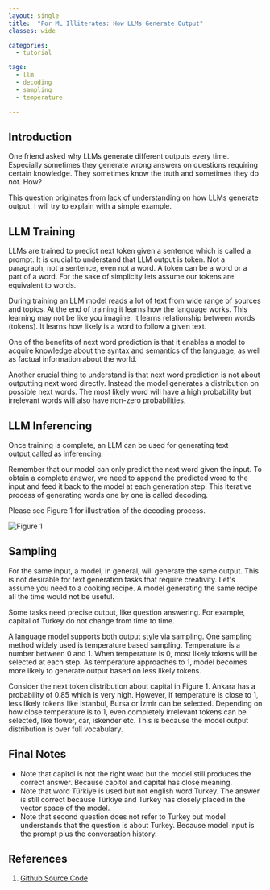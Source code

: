 ```yaml
---
layout: single
title:  "For ML Illiterates: How LLMs Generate Output"
classes: wide

categories:
  - tutorial

tags:
  - llm
  - decoding
  - sampling
  - temperature

---
```


## Introduction

One friend asked why LLMs generate different outputs every time. Especially sometimes they generate wrong answers on questions requiring certain knowledge. They sometimes know the truth and sometimes they do not. How?

This question originates from lack of understanding on how LLMs generate output. I will try to explain with a simple example.  

## LLM Training

LLMs are trained to predict next token given a sentence which is called a prompt. It is crucial to understand that LLM output is token. Not a paragraph, not a sentence, even not a word. A token can be a word or a part of a word. For the sake of simplicity lets assume our tokens are equivalent to words.

During training an LLM model reads a lot of text from wide range of sources and topics. At the end of training it learns how the language works. This learning may not be like you imagine. It learns relationship between words (tokens). It learns how likely is a word to follow a given text. 

One of the benefits of next word prediction is that it enables a model to acquire knowledge about the syntax and semantics of the language, as well as factual information about the world.

Another crucial thing to understand is that next word prediction is not about outputting next word directly. Instead the model generates a distribution on possible next words. The most likely word will have a high probability but irrelevant words will also have non-zero probabilities.


## LLM Inferencing

Once training is complete, an LLM can be used for generating text output,called as inferencing.

Remember that our model can only predict the next word given the input. To obtain a complete answer, we need to append the predicted word to the input and feed it back to the model at each generation step. This iterative process of generating words one by one is called decoding.

Please see Figure 1 for illustration of the decoding process. 

![Figure 1]({{site.baseurl}}/assets/images/llm-decoding-process-2-questions.png)


## Sampling

For the same input, a model, in general, will generate the same output. This is not desirable for text generation tasks that require creativity. Let's assume you need to a cooking recipe. A model generating the same recipe all the time would not be useful. 

Some tasks need precise output, like question answering. For example, capital of Turkey do not change from time to time.

A language model supports both output style via sampling. One sampling method widely used is temperature based sampling. Temperature is a number between 0 and 1. When temperature is 0, most likely tokens will be selected at each step. As temperature approaches to 1, model becomes more likely to generate output based on less likely tokens. 

Consider the next token distribution about capital in Figure 1. Ankara has a probability of 0.85 which is very high. However, if temperature is close to 1, less likely tokens like İstanbul, Bursa or İzmir can be selected. Depending on how close temperature is to 1, even completely irrelevant tokens can be selected, like flower, car, iskender etc. This is because the model output distribution is over full vocabulary. 

## Final Notes

- Note that capitol is not the right word but the model still produces the correct answer. Because capitol and capital has close meaning.
- Note that word Türkiye is used but not english word Turkey. The answer is still correct because Türkiye and Turkey has closely placed in the vector space of the model. 
- Note that second question does not refer to Turkey but model understands that the question is about Turkey. Because model input is the prompt plus the conversation history. 

## References
1. [Github Source Code](https://github.com/habanoz/crawl-for-vector-db)
